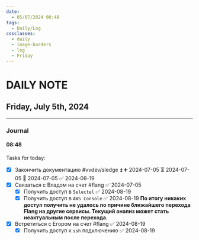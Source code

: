 ```yaml
---
date:
  - 05/07/2024 08:48
tags:
  - Daily/Log
cssclasses:
  - daily
  - image-borders
  - log
  - Friday
---
```

# DAILY NOTE
## Friday, July 5th, 2024
---
### Journal
#### 08:48
Tasks for today:
- [x] Закончить документацию #vvdev/sledge ⏫ ➕ 2024-07-05 ⏳ 2024-07-05 📅 2024-07-05 ✅ 2024-08-19
- [x] Связаться с Владом на счет #flang ✅ 2024-07-05
	- [x] Получить доступ в `Selectel` ✅ 2024-08-19
	- [x] Получить доступ в `AWS Console` ✅ 2024-08-19
	**По итогу никаких доступ получить не удалось по причине ближайшего перехода Flang на другие сервисы. Текущий анализ может стать неактуальным после перехода.**
- [x] Встретиться с Егором на счет #flang ✅ 2024-08-19
	- [x] Получить доступ к `ssh` подключению ✅ 2024-08-19
